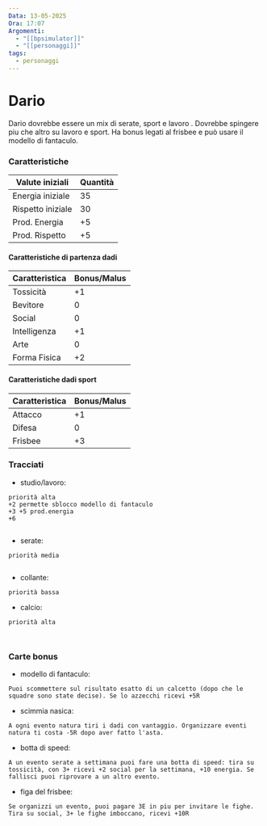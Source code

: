 ```yaml
---
Data: 13-05-2025
Ora: 17:07
Argomenti:
  - "[[bpsimulator]]"
  - "[[personaggi]]"
tags:
  - personaggi
---
```


# Dario

Dario dovrebbe essere un mix di serate, sport e lavoro . Dovrebbe spingere piu che altro su lavoro e sport. Ha bonus legati al frisbee e può usare il modello di fantaculo.
### Caratteristiche

| Valute iniziali   | Quantità |
| ----------------- | -------- |
| Energia iniziale  | 35       |
| Rispetto iniziale | 30       |
| Prod. Energia     | +5       |
| Prod. Rispetto    | +5       |

#### Caratteristiche di partenza dadi

| Caratteristica | Bonus/Malus |
| -------------- | ----------- |
| Tossicità      | +1          |
| Bevitore       | 0           |
| Social         | 0           |
| Intelligenza   | +1          |
| Arte           | 0           |
| Forma Fisica   | +2          |

#### Caratteristiche dadi sport


| Caratteristica | Bonus/Malus |
| -------------- | ----------- |
| Attacco        | +1          |
| Difesa         | 0           |
| Frisbee        | +3          |


### Tracciati

- studio/lavoro: 
```
priorità alta
+2 permette sblocco modello di fantaculo
+3 +5 prod.energia
+6 


```
- serate: 
```
priorità media


```
- collante: 
```
priorità bassa
```

- calcio:
```
priorità alta



```


### Carte bonus

- modello di fantaculo:
```
Puoi scommettere sul risultato esatto di un calcetto (dopo che le squadre sono state decise). Se lo azzecchi ricevi +5R
```

- scimmia nasica:
```
A ogni evento natura tiri i dadi con vantaggio. Organizzare eventi natura ti costa -5R dopo aver fatto l'asta.
```

- botta di speed:
```
A un evento serate a settimana puoi fare una botta di speed: tira su tossicità, con 3+ ricevi +2 social per la settimana, +10 energia. Se fallisci puoi riprovare a un altro evento.
```

- figa del frisbee:
```
Se organizzi un evento, puoi pagare 3E in piu per invitare le fighe. Tira su social, 3+ le fighe imboccano, ricevi +10R  
```
